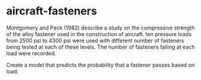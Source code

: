 # aircraft-fasteners
Montgomery and Peck (1982) describe a study on the compressive strength of the alloy fastener used in the construction of aircraft. ten pressure loads from 2500 psi to 4300 psi were used with different number of fasteners being tested at each of these levels. The number of fasteners failing at each load were recorded.

Create a model that predicts the probability that a fastener passes based on load.
